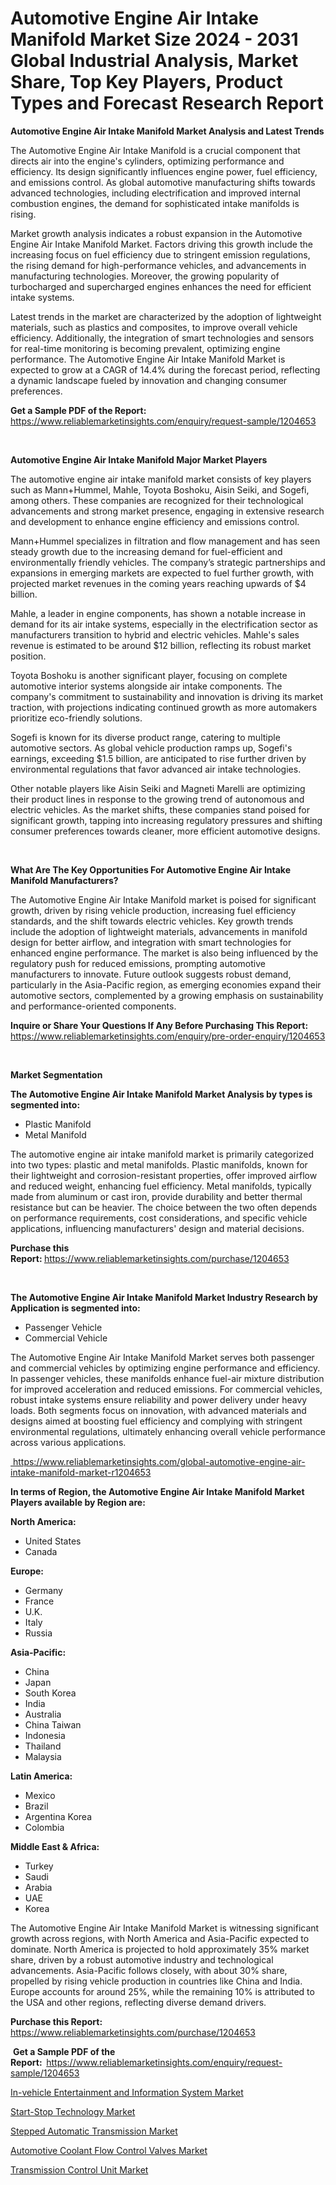 <p><h1>Automotive Engine Air Intake Manifold Market Size 2024 - 2031 Global Industrial Analysis, Market Share, Top Key Players, Product Types and Forecast Research Report</h1></p><p><strong>Automotive Engine Air Intake Manifold Market Analysis and Latest Trends</strong></p>
<p><p>The Automotive Engine Air Intake Manifold is a crucial component that directs air into the engine's cylinders, optimizing performance and efficiency. Its design significantly influences engine power, fuel efficiency, and emissions control. As global automotive manufacturing shifts towards advanced technologies, including electrification and improved internal combustion engines, the demand for sophisticated intake manifolds is rising.</p><p>Market growth analysis indicates a robust expansion in the Automotive Engine Air Intake Manifold Market. Factors driving this growth include the increasing focus on fuel efficiency due to stringent emission regulations, the rising demand for high-performance vehicles, and advancements in manufacturing technologies. Moreover, the growing popularity of turbocharged and supercharged engines enhances the need for efficient intake systems.</p><p>Latest trends in the market are characterized by the adoption of lightweight materials, such as plastics and composites, to improve overall vehicle efficiency. Additionally, the integration of smart technologies and sensors for real-time monitoring is becoming prevalent, optimizing engine performance. The Automotive Engine Air Intake Manifold Market is expected to grow at a CAGR of 14.4% during the forecast period, reflecting a dynamic landscape fueled by innovation and changing consumer preferences.</p></p>
<p><strong>Get a Sample PDF of the Report:&nbsp;</strong> <a href="https://www.reliablemarketinsights.com/enquiry/request-sample/1204653?utm_campaign=1684&utm_medium=2&utm_source=Github&utm_content=ia&utm_term=16102024&utm_id=automotive-engine-air-intake-manifold">https://www.reliablemarketinsights.com/enquiry/request-sample/1204653</a></p>
<p>&nbsp;</p>
<p><strong>Automotive Engine Air Intake Manifold Major Market Players</strong></p>
<p><p>The automotive engine air intake manifold market consists of key players such as Mann+Hummel, Mahle, Toyota Boshoku, Aisin Seiki, and Sogefi, among others. These companies are recognized for their technological advancements and strong market presence, engaging in extensive research and development to enhance engine efficiency and emissions control.</p><p>Mann+Hummel specializes in filtration and flow management and has seen steady growth due to the increasing demand for fuel-efficient and environmentally friendly vehicles. The company’s strategic partnerships and expansions in emerging markets are expected to fuel further growth, with projected market revenues in the coming years reaching upwards of $4 billion.</p><p>Mahle, a leader in engine components, has shown a notable increase in demand for its air intake systems, especially in the electrification sector as manufacturers transition to hybrid and electric vehicles. Mahle's sales revenue is estimated to be around $12 billion, reflecting its robust market position.</p><p>Toyota Boshoku is another significant player, focusing on complete automotive interior systems alongside air intake components. The company's commitment to sustainability and innovation is driving its market traction, with projections indicating continued growth as more automakers prioritize eco-friendly solutions.</p><p>Sogefi is known for its diverse product range, catering to multiple automotive sectors. As global vehicle production ramps up, Sogefi's earnings, exceeding $1.5 billion, are anticipated to rise further driven by environmental regulations that favor advanced air intake technologies.</p><p>Other notable players like Aisin Seiki and Magneti Marelli are optimizing their product lines in response to the growing trend of autonomous and electric vehicles. As the market shifts, these companies stand poised for significant growth, tapping into increasing regulatory pressures and shifting consumer preferences towards cleaner, more efficient automotive designs.</p></p>
<p>&nbsp;</p>
<p><strong>What Are The Key Opportunities For Automotive Engine Air Intake Manifold Manufacturers?</strong></p>
<p><p>The Automotive Engine Air Intake Manifold market is poised for significant growth, driven by rising vehicle production, increasing fuel efficiency standards, and the shift towards electric vehicles. Key growth trends include the adoption of lightweight materials, advancements in manifold design for better airflow, and integration with smart technologies for enhanced engine performance. The market is also being influenced by the regulatory push for reduced emissions, prompting automotive manufacturers to innovate. Future outlook suggests robust demand, particularly in the Asia-Pacific region, as emerging economies expand their automotive sectors, complemented by a growing emphasis on sustainability and performance-oriented components.</p></p>
<p><strong>Inquire or Share Your Questions If Any Before Purchasing This Report:</strong> <a href="https://www.reliablemarketinsights.com/enquiry/pre-order-enquiry/1204653?utm_campaign=1684&utm_medium=2&utm_source=Github&utm_content=ia&utm_term=16102024&utm_id=automotive-engine-air-intake-manifold">https://www.reliablemarketinsights.com/enquiry/pre-order-enquiry/1204653</a></p>
<p>&nbsp;</p>
<p><strong>Market Segmentation</strong></p>
<p><strong>The Automotive Engine Air Intake Manifold Market Analysis by types is segmented into:</strong></p>
<p><ul><li>Plastic Manifold</li><li>Metal Manifold</li></ul></p>
<p><p>The automotive engine air intake manifold market is primarily categorized into two types: plastic and metal manifolds. Plastic manifolds, known for their lightweight and corrosion-resistant properties, offer improved airflow and reduced weight, enhancing fuel efficiency. Metal manifolds, typically made from aluminum or cast iron, provide durability and better thermal resistance but can be heavier. The choice between the two often depends on performance requirements, cost considerations, and specific vehicle applications, influencing manufacturers' design and material decisions.</p></p>
<p><strong>Purchase this Report:&nbsp;</strong><a href="https://www.reliablemarketinsights.com/purchase/1204653?utm_campaign=1684&utm_medium=2&utm_source=Github&utm_content=ia&utm_term=16102024&utm_id=automotive-engine-air-intake-manifold">https://www.reliablemarketinsights.com/purchase/1204653</a></p>
<p>&nbsp;</p>
<p><strong>The Automotive Engine Air Intake Manifold Market Industry Research by Application is segmented into:</strong></p>
<p><ul><li>Passenger Vehicle</li><li>Commercial Vehicle</li></ul></p>
<p><p>The Automotive Engine Air Intake Manifold Market serves both passenger and commercial vehicles by optimizing engine performance and efficiency. In passenger vehicles, these manifolds enhance fuel-air mixture distribution for improved acceleration and reduced emissions. For commercial vehicles, robust intake systems ensure reliability and power delivery under heavy loads. Both segments focus on innovation, with advanced materials and designs aimed at boosting fuel efficiency and complying with stringent environmental regulations, ultimately enhancing overall vehicle performance across various applications.</p></p>
<p><a href="https://www.reliablemarketinsights.com/global-automotive-engine-air-intake-manifold-market-r1204653?utm_campaign=1684&utm_medium=2&utm_source=Github&utm_content=ia&utm_term=16102024&utm_id=automotive-engine-air-intake-manifold">&nbsp;https://www.reliablemarketinsights.com/global-automotive-engine-air-intake-manifold-market-r1204653</a></p>
<p><strong>In terms of Region, the Automotive Engine Air Intake Manifold Market Players available by Region are:</strong></p>
<p>
    <p> <strong> North America: </strong>
        <ul>
            <li>United States</li>
            <li>Canada</li>
        </ul>
        </p> 
    <p> <strong> Europe: </strong>
        <ul>
            <li>Germany</li>
            <li>France</li>
            <li>U.K.</li>
            <li>Italy</li>
            <li>Russia</li>
        </ul>
        </p> 
    <p> <strong> Asia-Pacific: </strong>
        <ul>
            <li>China</li>
            <li>Japan</li>
            <li>South Korea</li>
            <li>India</li>
            <li>Australia</li>
            <li>China Taiwan</li>
            <li>Indonesia</li>
            <li>Thailand</li>
            <li>Malaysia</li>
        </ul>
        </p> 
    <p> <strong> Latin America: </strong>
        <ul>
            <li>Mexico</li>
            <li>Brazil</li>
            <li>Argentina Korea</li>
            <li>Colombia</li>
        </ul>
        </p> 
    <p> <strong> Middle East & Africa: </strong>
        <ul>
            <li>Turkey</li>
            <li>Saudi</li>
            <li>Arabia</li>
            <li>UAE</li>
            <li>Korea</li>
        </ul>
    </p>
    </p>
<p><p>The Automotive Engine Air Intake Manifold Market is witnessing significant growth across regions, with North America and Asia-Pacific expected to dominate. North America is projected to hold approximately 35% market share, driven by a robust automotive industry and technological advancements. Asia-Pacific follows closely, with about 30% share, propelled by rising vehicle production in countries like China and India. Europe accounts for around 25%, while the remaining 10% is attributed to the USA and other regions, reflecting diverse demand drivers.</p></p>
<p><strong>Purchase this Report: </strong><a href="https://www.reliablemarketinsights.com/purchase/1204653?utm_campaign=1684&utm_medium=2&utm_source=Github&utm_content=ia&utm_term=16102024&utm_id=automotive-engine-air-intake-manifold">https://www.reliablemarketinsights.com/purchase/1204653</a></p>
<p>&nbsp;<strong>Get a Sample PDF of the Report:&nbsp;&nbsp;</strong><a href="https://www.reliablemarketinsights.com/enquiry/request-sample/1204653?utm_campaign=1684&utm_medium=2&utm_source=Github&utm_content=ia&utm_term=16102024&utm_id=automotive-engine-air-intake-manifold">https://www.reliablemarketinsights.com/enquiry/request-sample/1204653</a></p>
<p><strong></strong></p>
<p><p><a href="https://www.linkedin.com/pulse/in-vehicle-entertainment-information-system-market-refracting-g1ifc?trk=public_post_embed_feed-article-content&utm_campaign=1684&utm_medium=2&utm_source=Github&utm_content=ia&utm_term=16102024&utm_id=automotive-engine-air-intake-manifold">In-vehicle Entertainment and Information System Market</a></p><p><a href="https://www.linkedin.com/pulse/global-start-stop-technology-industry-analysis-share-growth-d7atc?trk=public_post_embed_feed-article-content&utm_campaign=1684&utm_medium=2&utm_source=Github&utm_content=ia&utm_term=16102024&utm_id=automotive-engine-air-intake-manifold">Start-Stop Technology Market</a></p><p><a href="https://www.linkedin.com/pulse/stepped-automatic-transmission-market-strategic-insights-product-dezdc?trk=public_post_embed_feed-article-content&utm_campaign=1684&utm_medium=2&utm_source=Github&utm_content=ia&utm_term=16102024&utm_id=automotive-engine-air-intake-manifold">Stepped Automatic Transmission Market</a></p><p><a href="https://github.com/AshrafKhan865/Market-Research-Report-List-1/blob/main/automotive-coolant-flow-control-valves-market.md?utm_campaign=1684&utm_medium=2&utm_source=Github&utm_content=ia&utm_term=16102024&utm_id=automotive-engine-air-intake-manifold">Automotive Coolant Flow Control Valves Market</a></p><p><a href="https://www.linkedin.com/pulse/market-dynamics-future-trends-global-transmission-control-xyv7c?trk=public_post_embed_feed-article-content&utm_campaign=1684&utm_medium=2&utm_source=Github&utm_content=ia&utm_term=16102024&utm_id=automotive-engine-air-intake-manifold">Transmission Control Unit Market</a></p></p>
